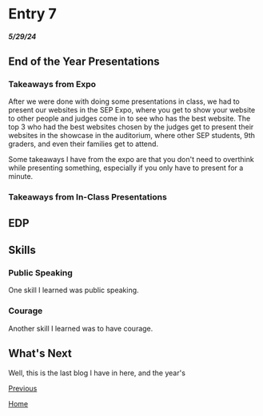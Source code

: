 # Entry 7
##### 5/29/24

## End of the Year Presentations

### Takeaways from Expo
After we were done with doing some presentations in class, we had to present our websites in the SEP Expo, where you get to show your website to other people and judges come in to see who has the best website. The top 3 who had the best websites chosen by the judges get to present their websites in the showcase in the auditorium, where other SEP students, 9th graders, and even their families get to attend.

Some takeaways I have from the expo are that you don't need to overthink while presenting something, especially if you only have to present for a minute.

### Takeaways from In-Class Presentations


## EDP


## Skills

### Public Speaking
One skill I learned was public speaking. 

### Courage
Another skill I learned was to have courage.

## What's Next
Well, this is the last blog I have in here, and the year's 

[Previous](entry06.md)

[Home](../README.md)
